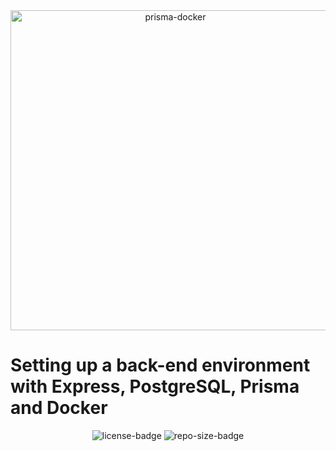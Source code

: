<div align="center">
  <img width="512" src="https://raw.githubusercontent.com/grdnmsz/prisma-docker/master/banner.png" alt="prisma-docker">
</div>

# Setting up a back-end environment with Express, PostgreSQL, Prisma and Docker

<p align="center">
<img src="https://img.shields.io/github/license/grdnmsz/prisma-docker" alt="license-badge">
<img src="https://img.shields.io/github/repo-size/grdnmsz/prisma-docker" alt="repo-size-badge">
</p>